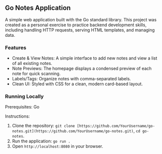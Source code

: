 ## Go Notes Application

A simple web application built with the Go standard library. This project was created as a personal exercise to practice backend development skills, including handling HTTP requests, serving HTML templates, and managing data.

### Features
- Create & View Notes: A simple interface to add new notes and view a list of all existing notes.
- Note Previews: The homepage displays a condensed preview of each note for quick scanning.
- Labels/Tags: Organize notes with comma-separated labels.
- Clean UI: Styled with CSS for a clean, modern card-based layout.

### Running Locally
Prerequisites: Go

Instructions:
1. Clone the repository: `git clone [https://github.com/YourUsername/go-notes.git](https://github.com/YourUsername/go-notes.git)`, `cd go-notes`.
2. Run the application: `go run .`
3. Open `http://localhost:8080` in your browser.

